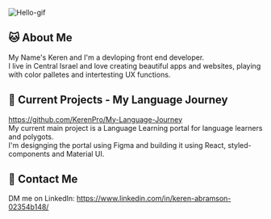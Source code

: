 ![Hello-gif](https://media2.giphy.com/media/cLB6YgcOiYmKRZqk8Z/giphy.gif)

## :cat: About Me
My Name's Keren and I'm a devloping front end developer. <br />
I live in Central Israel and love creating beautiful apps and websites, playing with color palletes and intertesting UX functions.

## 📃 Current Projects - My Language Journey
https://github.com/KerenPro/My-Language-Journey <br />
My current main project is a Language Learning portal for language learners and polygots.<br />
I'm designging the portal using Figma and building it using React, styled-components and Material UI.

## :iphone: Contact Me
DM me on LinkedIn: https://www.linkedin.com/in/keren-abramson-02354b148/
